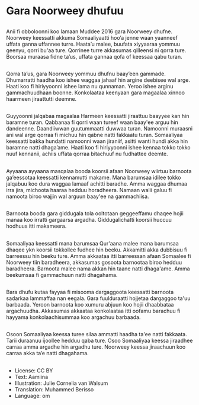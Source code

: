 # Gara Noorweey dhufuu

##
Anii fi obboloonni koo lamaan Muddee 2016 gara Noorweey dhufne. Noorweey keessatti akkuma Somaaliyaatti hooʼa jenne waan yaanneef uffata ganna uffannee turre. Haataʼu malee, buufata xiyyaaraa yommuu geenyu, qorri bu'aa ture. Qorrinee turre akkasumas qilleensi ni qorra ture. Boorsaa muraasa fidne taʼus, uffata gannaa qofa of keessaa qabu turan.

##
Qorra taʼus, gara Noorweey yommuu dhufnu baayʼeen gammade. Dhumarratti haadha koo ishee waggaa jahaaf hin argine deebisee wal arge. Haati koo fi hiriyyoonni ishee lama nu qunnaman. Yeroo ishee arginu gammachuudhaan boonne. Konkolaataa keenyaan gara magaalaa xinnoo haarmeen jiraattutti deemne.

##
Guyyoonni jalqabaa magaalaa Harmeen keessatti jiraattuu baayyee kan hin baramne turan. Qabbanaa fi qorri waan tureef waan baay'ee arguu hin dandeenne. Daandiiwwan guutummaatti duwwaa turan. Namoonni muraasni ani wal arge qorraa fi michuu hin qabne natti fakkaatu turan. Somaaliyaa keessatti bakka hundatti namoonni waan jiraniif, asitti wanti hundi akka hin baramne natti dhaga’ame. Haati koo fi hiriyyoonni ishee kennaa tokko tokko nuuf kennanii, achiis uffata qorraa bitachuuf nu fudhattee deemte.

##
Ayyaana ayyaana masqalaa booda koorsii afaan Noorweey wiirtuu barnoota ga’eessotaa keessatti kennamutti makame. Mana barumsaa idilee tokko jalqabuu koo dura waggaa lamaaf achitti baradhe. Amma waggaa dhumaa irra jira, michoota haaraa hedduu horadheera. Namaan walii galuu fi namoota biroo wajjin wal arguun baay'ee na gammachiisa.

##
Barnoota booda gara giddugala tola ooltotaan geggeeffamu dhaqee hojii manaa koo irratti gargaarsa argadha. Giddugalichatti koorsii huccuu hodhuus itti makameera.

##
Somaaliyaa keessatti mana barumsaa Qur'aana malee mana barumsaa dhaqee ykn koorsii tokkollee fudhee hin beeku. Akkamitti akka dubbisuu fi barreessu hin beeku ture. Amma akkaataa itti barreessan afaan Somaalee fi Noorweey tiin baradheera, akkasumas gosoota barnootaa biroo hedduu baradheera. Barnoota malee nama akkan hin taane natti dhaga'ame. Amma beekumsaa fi gammachuun natti dhagahama.

##
Bara dhufu kutaa fayyaa fi misooma dargaggoota keessatti barnoota sadarkaa lammaffaa nan eegala. Gara fuulduraatti hojjetaa dargaggoo ta'uu barbaada. Yeroon barnoota koo xumuru abjuun koo hojii dhaabbataa argachuudha. Akkasumas akkaataa konkolaataa itti oofamu barachuu fi hayyama konkolaachisummaa koo argachuu barbaada.

##
Osoon Somaaliyaa keessa turee silaa ammatti haadha ta'ee natti fakkaata. Tarii duraanuu ijoollee hedduu qaba ture. Osoo Somaaliyaa keessa jiraadhee carraa amma argadhe hin argadhu ture. Noorweey keessa jiraachuun koo carraa akka ta’e natti dhagahama.

##
* License: CC BY
* Text: Aamiina
* Illustration: Julie Cornelia van Walsum
* Translation: Muhammed Berisso
* Language: om
